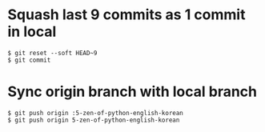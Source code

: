 # Squash last 9 commits as 1 commit in local
```{bash}
$ git reset --soft HEAD~9
$ git commit
```

# Sync origin branch with local branch
```{bash}
$ git push origin :5-zen-of-python-english-korean
$ git push origin 5-zen-of-python-english-korean
```
